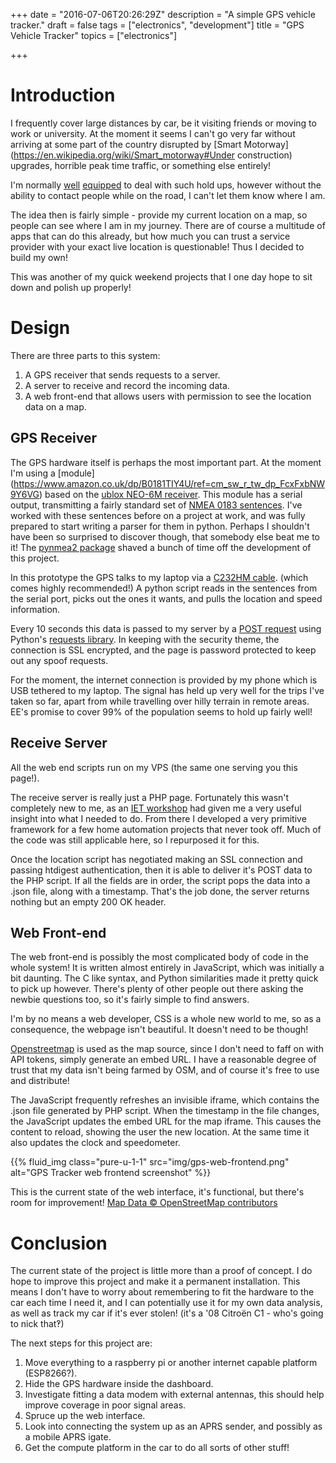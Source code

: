 +++
date = "2016-07-06T20:26:29Z"
description = "A simple GPS vehicle tracker."
draft = false
tags = ["electronics", "development"]
title = "GPS Vehicle Tracker"
topics = ["electronics"]

+++

# Introduction

I frequently cover large distances by car, be it visiting friends or moving to 
work or university. At the moment it seems I can't go very far without arriving 
at some part of the country disrupted by [Smart 
Motorway](https://en.wikipedia.org/wiki/Smart_motorway#Under construction) 
upgrades, horrible peak time traffic, or something else entirely!

I'm normally [well](www.theamphour.com) [equipped](www.hellointernet.fm/) to 
deal with such hold ups, however without the ability to contact people while 
on the road, I can't let them know where I am.

The idea then is fairly simple - provide my current location on a map, so 
people can see where I am in my journey. There are of course a multitude of 
apps that can do this already, but how much you can trust a service provider 
with your exact live location is questionable! Thus I decided to build my own!

This was another of my quick weekend projects that I one day hope to sit down 
and polish up properly!

# Design

There are three parts to this system:

1. A GPS receiver that sends requests to a server.
2. A server to receive and record the incoming data.
3. A web front-end that allows users with permission to see the location data 
on a map.

## GPS Receiver

The GPS hardware itself is perhaps the most important part. At the moment I'm 
using a [module] 
(https://www.amazon.co.uk/dp/B0181TIY4U/ref=cm_sw_r_tw_dp_FcxFxbNW9Y6VG) based 
on the [ublox NEO-6M 
receiver](https://www.u-blox.com/en/product/neo-6-series). This module has a 
serial output, transmitting a fairly standard set of [NMEA 0183 
sentences](https://en.wikipedia.org/wiki/NMEA_0183). I've worked with these 
sentences before on a project at work, and was fully prepared to start writing 
a parser for them in python. Perhaps I shouldn't have been so surprised to 
discover though, that somebody else beat me to it! The [pynmea2 
package](https://github.com/Knio/pynmea2) shaved a bunch of time off the 
development of this project.

In this prototype the GPS talks to my laptop via a [C232HM 
cable](http://www.ftdichip.com/Products/Cables/USBMPSSE.htm). (which comes 
highly recommended!) A python script reads in the sentences from the serial 
port, picks out the ones it wants, and pulls the location and speed 
information.

Every 10 seconds this data is passed to my server by a [POST 
request](https://en.wikipedia.org/wiki/POST_(HTTP)) using Python's [requests 
library](http://docs.python-requests.org/en/master/). In keeping with the 
security theme, the connection is SSL encrypted, and the page is password 
protected to keep out any spoof requests.

For the moment, the internet connection is provided by my phone which is USB 
tethered to my laptop. The signal has held up very well for the trips I've 
taken so far, apart from while travelling over hilly terrain in remote areas. 
EE's promise to cover 99% of the population seems to hold up fairly well!

## Receive Server
All the web end scripts run on my VPS (the same one serving you this page!).

The receive server is really just a PHP page. Fortunately this wasn't 
completely new to me, as an [IET 
workshop](http://www.theiet.org/events/local/235137.cfm) had given me a very 
useful insight into what I needed to do. From there I developed a very 
primitive framework for a few home automation projects that never took off. 
Much of the code was still applicable here, so I repurposed it for this.

Once the location script has negotiated making an SSL connection and passing 
htdigest authentication, then it is able to deliver it's POST data to the PHP 
script. If all the fields are in order, the script pops the data into a .json 
file, along with a timestamp. That's the job done, the server returns nothing 
but an empty 200 OK header.

## Web Front-end

The web front-end is possibly the most complicated body of code in the whole 
system! It is written almost entirely in JavaScript, which was initially a bit 
daunting. The C like syntax, and Python similarities made it pretty quick to 
pick up however. There's plenty of other people out there asking the newbie 
questions too, so it's fairly simple to find answers.

I'm by no means a web developer, CSS is a whole new world to me, so as a 
consequence, the webpage isn't beautiful. It doesn't need to be though!

[Openstreetmap](https://www.openstreetmap.org/) is used as the map source, 
since I don't need to faff on with API tokens, simply generate an embed URL. I 
have a reasonable degree of trust that my data isn't being farmed by OSM, and 
of course it's free to use and distribute!

The JavaScript frequently refreshes an invisible iframe, which contains the 
.json file generated by PHP script. When the timestamp in the file changes, 
the JavaScript updates the embed URL for the map iframe. This causes the 
content to reload, showing the user the new location. At the same time it also 
updates the clock and speedometer.

{{% fluid_img class="pure-u-1-1" src="img/gps-web-frontend.png" alt="GPS Tracker web frontend screenshot" %}}

This is the current state of the web interface, it's functional, but there's 
room for improvement! [Map Data &copy; OpenStreetMap 
contributors](http://www.openstreetmap.org/copyright)

# Conclusion

The current state of the project is little more than a proof of concept. I do 
hope to improve this project and make it a permanent installation. This means 
I don't have to worry about remembering to fit the hardware to the car each 
time I need it, and I can potentially use it for my own data analysis, as well 
as track my car if it's ever stolen! (it's a '08 Citroën C1 - who's going to 
nick that‽)

The next steps for this project are:

1. Move everything to a raspberry pi or another internet capable platform 
(ESP8266?).
2. Hide the GPS hardware inside the dashboard.
3. Investigate fitting a data modem with external antennas, this should help 
improve coverage in poor signal areas.
4. Spruce up the web interface.
5. Look into connecting the system up as an APRS sender, and possibly as a 
mobile APRS igate.
6. Get the compute platform in the car to do all sorts of other stuff!
